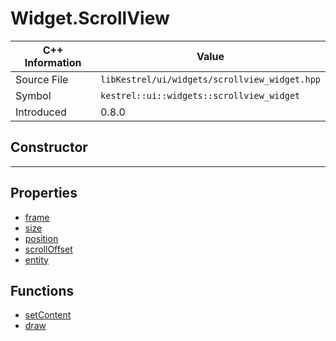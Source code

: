 
# Widget.ScrollView

| C++ Information | Value |
| --- | --- |
| Source File | `libKestrel/ui/widgets/scrollview_widget.hpp` |
| Symbol | `kestrel::ui::widgets::scrollview_widget` |
| Introduced | 0.8.0 |

## Constructor

---

## Properties

 - [frame](frame.md)
 - [size](size.md)
 - [position](position.md)
 - [scrollOffset](scrollOffset.md)
 - [entity](entity.md)

## Functions

 - [setContent](setContent.md)
 - [draw](draw.md)

